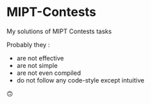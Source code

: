﻿# MIPT-Contests
My solutions of MIPT Contests tasks

Probably they : 
- are not effective
- are not simple
- are not even compiled
- do not follow any code-style except intuitive

🙃

